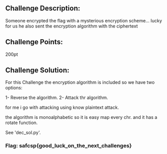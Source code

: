 ## Challenge Description:

Someone encrypted the flag with a mysterious encryption scheme… lucky for us he also sent the encryption algorithm with the ciphertext

## Challenge Points:

200pt

## Challenge Solution:

For this Challenge the encryption algorithm is included so we have two options:

1- Reverse the algorithm.
2- Attack thr algorithm.

for me i go with attacking using know plaintext attack.

the algorithm is monoalphabetic so it is easy map every chr. and it has a rotate function.

See 'dec_sol.py'.  

### Flag:  safcsp{good_luck_on_the_next_challenges}

